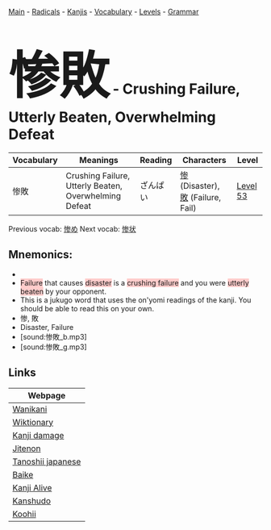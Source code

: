 <style> bigfont {font-size: 100px}</style>
[Main](../README.md) -
[Radicals](../radicals.md) -
[Kanjis](../kanjis.md) -
[Vocabulary](../vocabulary.md) -
[Levels](../levels.md) -
[Grammar](../grammar.md)
# <bigfont> 惨敗</bigfont> - Crushing Failure, Utterly Beaten, Overwhelming Defeat 

| Vocabulary | Meanings | Reading | Characters | Level |
| --- | --- | --- | --- | --- |
| 惨敗 | Crushing Failure, Utterly Beaten, Overwhelming Defeat | ざんぱい |  [惨](../kanjis/惨.md) (Disaster), [敗](../kanjis/敗.md) (Failure, Fail) | [Level 53](../levels/wk_level53.md) |

Previous vocab: [惨め](惨め.md) Next vocab: [惨状](惨状.md) 

## Mnemonics:

* 
* <span style="background-color:#ffcccb"> Failure</span> that causes <span style="background-color:#ffcccb"> disaster</span> is a <span style="background-color:#ffcccb"> crushing failure</span> and you were <span style="background-color:#ffcccb"> utterly beaten</span> by your opponent.
* This is a jukugo word that uses the on'yomi readings of the kanji. You should be able to read this on your own.
* 惨, 敗
* Disaster, Failure
* [sound:惨敗_b.mp3]
* [sound:惨敗_g.mp3]


## Links 

| Webpage |
| --- |
| [Wanikani          ](https://www.wanikani.com/kanji/惨敗) |
| [Wiktionary        ](https://en.wiktionary.org/wiki/惨敗) |
| [Kanji damage      ](http://www.kanjidamage.com/kanji/search?utf8=✓&q=惨敗) |
| [Jitenon           ](https://jitenon.com/kanji/惨敗) |
| [Tanoshii japanese ](https://www.tanoshiijapanese.com/dictionary/kanji.cfm?k=惨敗) |
| [Baike             ](https://baike.baidu.com/item/惨敗) |
| [Kanji Alive       ](https://app.kanjialive.com/惨敗) |
| [Kanshudo          ](https://www.kanshudo.com/searchmn?q=惨敗) |
| [Koohii            ](https://kanji.koohii.com/study/kanji/惨敗) |
